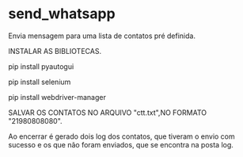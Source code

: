 # send_whatsapp
Envia mensagem para uma lista de contatos pré definida.

INSTALAR AS BIBLIOTECAS.

pip install pyautogui

pip install selenium

pip install webdriver-manager

SALVAR OS CONTATOS NO ARQUIVO "ctt.txt",NO FORMATO "21980808080".

Ao encerrar é gerado dois log dos contatos, que tiveram o envio com sucesso e os que não foram enviados, que se encontra na posta log.
